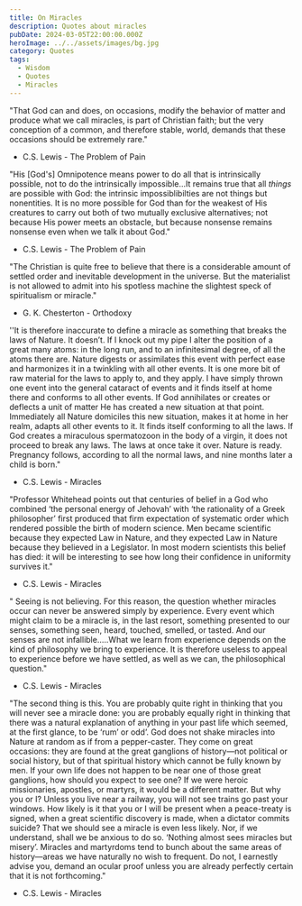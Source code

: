 ```yaml
---
title: On Miracles
description: Quotes about miracles
pubDate: 2024-03-05T22:00:00.000Z
heroImage: ../../assets/images/bg.jpg
category: Quotes
tags:
  - Wisdom
  - Quotes
  - Miracles
---
```


"That God can and does, on occasions, modify the behavior of matter and produce what we call miracles, is part of Christian faith; but the very conception of a common, and therefore stable, world, demands that these occasions should be extremely rare."
- C.S. Lewis - The Problem of Pain

"His \[God's\] Omnipotence means power to do all that is intrinsically possible, not to do the intrinsically impossible...It remains true that all *things* are possible with God: the intrinsic impossiblibilties are not things but nonentities. It is no more possible for God than for the weakest of His creatures to carry out both of two mutually exclusive alternatives; not because His power meets an obstacle, but because nonsense remains nonsense even when we talk it about God."
- C.S. Lewis - The Problem of Pain

"The Christian is quite free to believe that there is a considerable amount of settled order and inevitable development in the universe. But the materialist is not allowed to admit into his spotless machine the slightest speck of spiritualism or miracle."
- G. K. Chesterton - Orthodoxy

''It is therefore inaccurate to define a miracle as something that breaks the laws of Nature. It doesn’t. If I knock out my pipe I alter the position of a great many atoms: in the long run, and to an infinitesimal degree, of all the atoms there are. Nature digests or assimilates this event with perfect ease and harmonizes it in a twinkling with all other events. It is one more bit of raw material for the laws to apply to, and they apply. I have simply thrown one event into the general cataract of events and it finds itself at home there and conforms to all other events. If God annihilates or creates or deflects a unit of matter He has created a new situation at that point. Immediately all Nature domiciles this new situation, makes it at home in her realm, adapts all other events to it. It finds itself conforming to all the laws. If God creates a miraculous spermatozoon in the body of a virgin, it does not proceed to break any laws. The laws at once take it over. Nature is ready. Pregnancy follows, according to all the normal laws, and nine months later a child is born."
- C.S. Lewis - Miracles 

"Professor Whitehead points out that centuries of belief in a God who combined ‘the personal energy of Jehovah’ with ‘the rationality of a Greek philosopher’ first produced that firm expectation of systematic order which rendered possible the birth of modern science. Men became scientific because they expected Law in Nature, and they expected Law in Nature because they believed in a Legislator. In most modern scientists this belief has died: it will be interesting to see how long their confidence in uniformity survives it."
- C.S. Lewis - Miracles 

" Seeing is not believing. For this reason, the question whether miracles occur can never be answered simply by experience. Every event which might claim to be a miracle is, in the last resort, something presented to our senses, something seen, heard, touched, smelled, or tasted. And our senses are not infallible.....What we learn from experience depends on the kind of philosophy we bring to experience. It is therefore useless to appeal to experience before we have settled, as well as we can, the philosophical question."
- C.S. Lewis - Miracles 

"The second thing is this. You are probably quite right in thinking that you will never see a miracle done: you are probably equally right in thinking that there was a natural explanation of anything in your past life which seemed, at the first glance, to be ‘rum’ or odd’. God does not shake miracles into Nature at random as if from a pepper-caster. They come on great occasions: they are found at the great ganglions of history—not political or social history, but of that spiritual history which cannot be fully known by men. If your own life does not happen to be near one of those great ganglions, how should you expect to see one? If we were heroic missionaries, apostles, or martyrs, it would be a different matter. But why you or I? Unless you live near a railway, you will not see trains go past your windows. How likely is it that you or I will be present when a peace-treaty is signed, when a great scientific discovery is made, when a dictator commits suicide? That we should see a miracle is even less likely. Nor, if we understand, shall we be anxious to do so. ‘Nothing almost sees miracles but misery’. Miracles and martyrdoms tend to bunch about the same areas of history—areas we have naturally no wish to frequent. Do not, I earnestly advise you, demand an ocular proof unless you are already perfectly certain that it is not forthcoming."
- C.S. Lewis - Miracles 